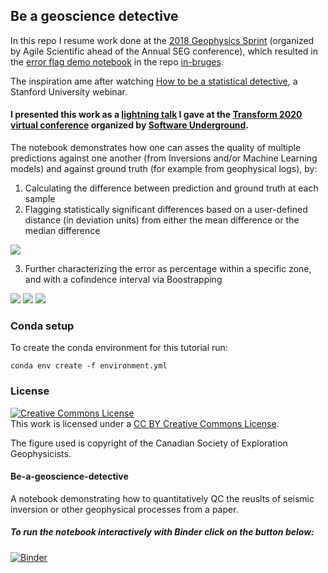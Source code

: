 ## Be a geoscience detective ##

In this repo I resume work done at the [2018 Geophysics Sprint](https://mycarta.wordpress.com/2019/02/07/geophysics-python-sprint-2018-day-2-and-beyond-part-ii) (organized by Agile Scientific ahead of the Annual SEG conference), which resulted in the [error flag demo notebook](https://github.com/mycarta/in-bruges/blob/master/notebooks/Error_flag_demo.ipynb) in the repo [in-bruges](https://github.com/mycarta/in-bruges).  

The inspiration ame after watching [How to be a statistical detective](https://learn.stanford.edu/WBN-MED-STATS-On-Demand-2020-02-05_LP-OD-Registration-2020-02-11.html), a Stanford University webinar.
    
#### I presented this work as a [lightning talk](https://www.youtube.com/watch?v=NtBDf7d7mwM) I gave at the [Transform 2020 virtual conference](https://transform2020.sched.com/) organized by [Software Underground](https://softwareunderground.org/).

The notebook demonstrates how one can asses the quality of multiple predictions against one another (from Inversions and/or Machine Learning models) and against ground truth (for example from geophysical logs), by:

1. Calculating the difference between prediction and ground truth at each sample
2. Flagging statistically significant differences based on a user-defined distance (in deviation units) from either the mean difference or the median difference

<img src="https://github.com/mycarta/Be-a-geoscience-detective/blob/master/for%20readme/flaged.png">

3. Further characterizing the error as percentage within a specific zone, and with a cofindence interval via Boostrapping

<img src="https://github.com/mycarta/Be-a-geoscience-detective/blob/master/for%20readme/table.png">

<img src="https://github.com/mycarta/Be-a-geoscience-detective/blob/master/for%20readme/Lower_zone.png">

<img src="https://github.com/mycarta/Be-a-geoscience-detective/blob/master/for%20readme/Upper_zone.png">
                                                                                                              

### Conda setup ####
To create the conda environment for this tutorial run:

```
conda env create -f environment.yml
```

### License ###
<a rel="license" href="http://creativecommons.org/licenses/by/4.0/"><img alt="Creative Commons License" style="border-width:0" src="https://i.creativecommons.org/l/by/4.0/88x31.png" /></a><br />This work is licensed under a <a rel="license" href="http://creativecommons.org/licenses/by/4.0/"> CC BY Creative Commons License</a>.
    
The figure used is copyright of the Canadian Society of Exploration Geophysicists.

#### Be-a-geoscience-detective ####
A notebook demonstrating how to quantitatively QC the reuslts of seismic inversion or other geophysical processes from a paper. 

##### To run the notebook interactively with Binder click on the button below: #####
[![Binder](https://mybinder.org/badge_logo.svg)](https://mybinder.org/v2/gh/mycarta/Be-a-geoscience-detective/master)



